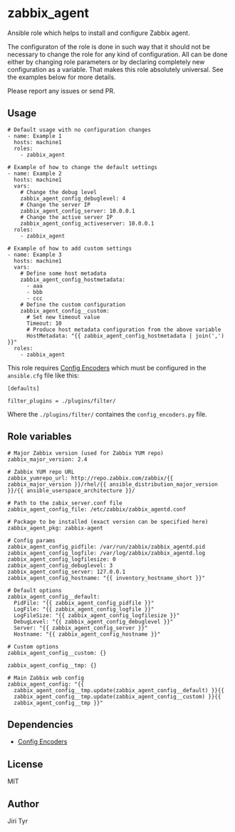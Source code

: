 zabbix_agent
=============

Ansible role which helps to install and configure Zabbix agent.

The configuraton of the role is done in such way that it should not be
necessary to change the role for any kind of configuration. All can be
done either by changing role parameters or by declaring completely new
configuration as a variable. That makes this role absolutely
universal. See the examples below for more details.

Please report any issues or send PR.


Usage
-----

```
# Default usage with no configuration changes
- name: Example 1
  hosts: machine1
  roles:
    - zabbix_agent

# Example of how to change the default settings
- name: Example 2
  hosts: machine1
  vars:
    # Change the debug level
    zabbix_agent_config_debuglevel: 4
    # Change the server IP
    zabbix_agent_config_server: 10.0.0.1
    # Change the active server IP
    zabbix_agent_config_activeserver: 10.0.0.1
  roles:
    - zabbix_agent

# Example of how to add custom settings
- name: Example 3
  hosts: machine1
  vars:
    # Define some host metadata
    zabbix_agent_config_hostmetadata:
      - aaa
      - bbb
      - ccc
    # Define the custom configuration
    zabbix_agent_config__custom:
      # Set new timeout value
      Timeout: 10
      # Produce host metadata configuration from the above variable
      HostMetadata: "{{ zabbix_agent_config_hostmetadata | join(',') }}"
  roles:
    - zabbix_agent
```

This role requires [Config
Encoders](https://github.com/jtyr/ansible/blob/jtyr-config_encoders/lib/ansible/plugins/filter/config_encoders.py)
which must be configured in the `ansible.cfg` file like this:

```
[defaults]

filter_plugins = ./plugins/filter/
```

Where the `./plugins/filter/` containes the `config_encoders.py` file.


Role variables
--------------

```
# Major Zabbix version (used for Zabbix YUM repo)
zabbix_major_version: 2.4

# Zabbix YUM repo URL
zabbix_yumrepo_url: http://repo.zabbix.com/zabbix/{{ zabbix_major_version }}/rhel/{{ ansible_distribution_major_version }}/{{ ansible_userspace_architecture }}/

# Path to the zabix_server.conf file
zabbix_agent_config_file: /etc/zabbix/zabbix_agentd.conf

# Package to be installed (exact version can be specified here)
zabbix_agent_pkg: zabbix-agent

# Config params
zabbix_agent_config_pidfile: /var/run/zabbix/zabbix_agentd.pid
zabbix_agent_config_logfile: /var/log/zabbix/zabbix_agentd.log
zabbix_agent_config_logfilesize: 0
zabbix_agent_config_debuglevel: 3
zabbix_agent_config_server: 127.0.0.1
zabbix_agent_config_hostname: "{{ inventory_hostname_short }}"

# Default options
zabbix_agent_config__default:
  PidFile: "{{ zabbix_agent_config_pidfile }}"
  LogFile: "{{ zabbix_agent_config_logfile }}"
  LogFileSize: "{{ zabbix_agent_config_logfilesize }}"
  DebugLevel: "{{ zabbix_agent_config_debuglevel }}"
  Server: "{{ zabbix_agent_config_server }}"
  Hostname: "{{ zabbix_agent_config_hostname }}"

# Custom options
zabbix_agent_config__custom: {}

zabbix_agent_config__tmp: {}

# Main Zabbix web config
zabbix_agent_config: "{{
  zabbix_agent_config__tmp.update(zabbix_agent_config__default) }}{{
  zabbix_agent_config__tmp.update(zabbix_agent_config__custom) }}{{
  zabbix_agent_config__tmp }}"
```


Dependencies
------------

- [Config Encoders](https://github.com/jtyr/ansible/blob/jtyr-config_encoders/lib/ansible/plugins/filter/config_encoders.py)


License
-------

MIT


Author
------

Jiri Tyr

